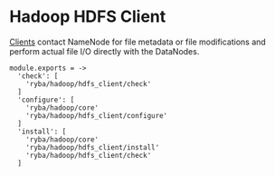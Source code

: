 
# Hadoop HDFS Client

[Clients][hdfs_client] contact NameNode for file metadata or file modifications
and perform actual file I/O directly with the DataNodes.

[hdfs_client]: http://hadoop.apache.org/docs/current/hadoop-project-dist/hadoop-hdfs/HdfsUserGuide.html

    module.exports = ->
      'check': [
        'ryba/hadoop/hdfs_client/check'
      ]
      'configure': [
        'ryba/hadoop/core'
        'ryba/hadoop/hdfs_client/configure'
      ]
      'install': [
        'ryba/hadoop/core'
        'ryba/hadoop/hdfs_client/install'
        'ryba/hadoop/hdfs_client/check'
      ]
